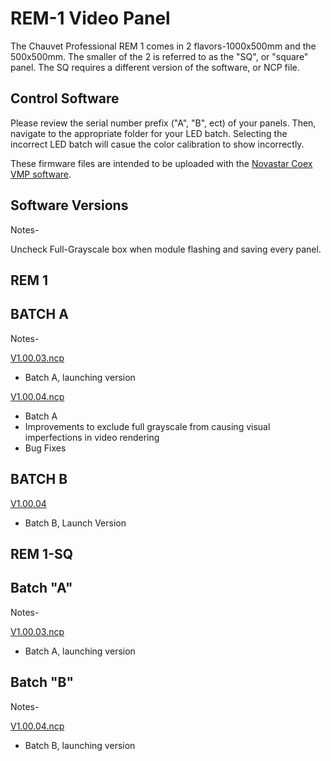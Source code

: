 # REM-1 Video Panel

The Chauvet Professional REM 1 comes in 2 flavors-1000x500mm and the 500x500mm. The smaller of the 2 is referred to as the "SQ", or "square" panel. The SQ requires a different version of the software, or NCP file.

## Control Software

Please review the serial number prefix ("A", "B", ect) of your panels. Then, navigate to the appropriate folder for your LED batch. Selecting the incorrect LED batch will casue the color calibration to show incorrectly.

These firmware files are intended to be uploaded with the [Novastar Coex VMP software](https://www.novastar.tech/downloads/).

## Software Versions

Notes-

Uncheck Full-Grayscale box when module flashing and saving every panel.

## REM 1

## BATCH A
Notes-

[V1.00.03.ncp](https://github.com/Chauvet-Pro/REM-1/blob/main/NCP_Files/REM1_NCP_file_BatchA_V1.00.03.ncp)
- Batch A, launching version

[V1.00.04.ncp](https://github.com/Chauvet-Pro/REM-1/blob/main/NCP_Files/REM1%20Batch%20A%20Updated%20ncp%20file%20V1.00.04.ncp)
- Batch A
- Improvements to exclude full grayscale from causing visual imperfections in  video rendering
- Bug Fixes

## BATCH B

[V1.00.04](https://github.com/Chauvet-Pro/REM-1/blob/main/NCP_Files/REM1%20Batch%20B%20ncp%20file%20V1.00.04.ncp)
- Batch B, Launch Version

## REM 1-SQ

## Batch "A"
Notes-

[V1.00.03.ncp](https://github.com/Chauvet-Pro/REM-1/blob/main/NCP_Files/REM1SQ%20Batch%20A%20ncp%20file%20V1.00.03.ncp)
- Batch A, launching version

## Batch "B"
Notes-

[V1.00.04.ncp](https://github.com/Chauvet-Pro/REM-1/blob/main/NCP_Files/REM1SQ%20Batch%20B%20ncp%20file%20V1.00.04.ncp)
- Batch B, launching version

